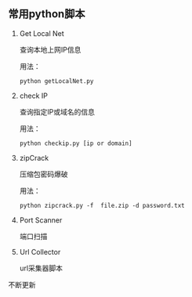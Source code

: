 
## 常用python脚本
1. Get Local Net 

    查询本地上网IP信息

    用法：

    ```
    python getLocalNet.py
    ```

2. check IP

    查询指定IP或域名的信息

    用法：

    ```
    python checkip.py [ip or domain] 
    ```

3. zipCrack

    压缩包密码爆破

    用法：

    ```
    python zipcrack.py -f  file.zip -d password.txt
    ```

4. Port Scanner

    端口扫描

5. Url Collector 

    url采集器脚本



不断更新
